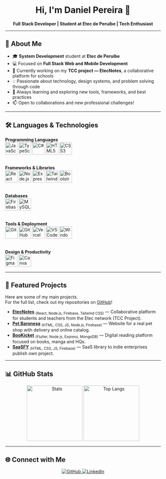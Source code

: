 <h1 align="center">Hi, I'm Daniel Pereira 👋</h1>

<p align="center">
  <b>Full Stack Developer | Student at Etec de Peruíbe | Tech Enthusiast</b>
</p>

---

## 🚀 About Me

- 🎓 <b>System Development</b> student at <b>Etec de Peruíbe</b>  
- 💻 Focused on <b>Full Stack Web and Mobile Development</b>  
- 🌱 Currently working on my <b>TCC project — EtecNotes</b>, a collaborative platform for schools  
- 💡 Passionate about technology, design systems, and problem solving through code  
- 🚀 Always learning and exploring new tools, frameworks, and best practices  
- 📫 Open to collaborations and new professional challenges!  

---

## 🛠️ Languages & Technologies

<p align="center">

  <!-- Programming Languages -->
  <b>Programming Languages</b><br>
  <img src="https://cdn.jsdelivr.net/gh/devicons/devicon/icons/javascript/javascript-original.svg" width="40" alt="JavaScript"/>
  <img src="https://cdn.jsdelivr.net/gh/devicons/devicon/icons/typescript/typescript-original.svg" width="40" alt="TypeScript"/>
  <img src="https://cdn.jsdelivr.net/gh/devicons/devicon/icons/csharp/csharp-original.svg" width="40" alt="C#"/>
  <img src="https://cdn.jsdelivr.net/gh/devicons/devicon/icons/html5/html5-original.svg" width="40" alt="HTML5"/>
  <img src="https://cdn.jsdelivr.net/gh/devicons/devicon/icons/css3/css3-original.svg" width="40" alt="CSS3"/>
  <br><br>

  <!-- Frameworks & Libraries -->
  <b>Frameworks & Libraries</b><br>
  <img src="https://cdn.jsdelivr.net/gh/devicons/devicon/icons/react/react-original.svg" width="40" alt="React"/>
  <img src="https://cdn.jsdelivr.net/gh/devicons/devicon/icons/nodejs/nodejs-original.svg" width="40" alt="Node.js"/>
  <img src="https://cdn.jsdelivr.net/gh/devicons/devicon/icons/express/express-original.svg" width="40" alt="Express"/>
  <img src="https://upload.wikimedia.org/wikipedia/commons/thumb/d/d5/Tailwind_CSS_Logo.svg/512px-Tailwind_CSS_Logo.svg.png" width="40" alt="Tailwind CSS"/>
  <img src="https://cdn.jsdelivr.net/gh/devicons/devicon/icons/bootstrap/bootstrap-original.svg" width="40" alt="Bootstrap"/>
  <br><br>

  <!-- Databases -->
  <b>Databases</b><br>
  <img src="https://cdn.jsdelivr.net/gh/devicons/devicon/icons/firebase/firebase-plain.svg" width="40" alt="Firebase"/>
  <img src="https://cdn.jsdelivr.net/gh/devicons/devicon/icons/mysql/mysql-original.svg" width="40" alt="MySQL"/>
  <br><br>

  <!-- Tools & Deployment -->
  <b>Tools & Deployment</b><br>
  <img src="https://cdn.jsdelivr.net/gh/devicons/devicon/icons/git/git-original.svg" width="40" alt="Git"/>
  <img src="https://cdn.jsdelivr.net/gh/devicons/devicon/icons/github/github-original.svg" width="40" alt="GitHub"/>
  <img src="https://cdn.simpleicons.org/vercel/000000" width="40" alt="Vercel"/>
  <img src="https://cdn.jsdelivr.net/gh/devicons/devicon/icons/vscode/vscode-original.svg" width="40" alt="VSCode"/>
  <img src="https://cdn.jsdelivr.net/gh/devicons/devicon/icons/windows8/windows8-original.svg" width="40" alt="Windows"/>
  <br><br>

  <!-- Design & Productivity -->
  <b>Design & Productivity</b><br>
  <img src="https://cdn.jsdelivr.net/gh/devicons/devicon/icons/figma/figma-original.svg" width="40" alt="Figma"/>
  <img src="https://cdn.simpleicons.org/canva/00C4CC" width="40" alt="Canva"/>
</p>

---

## 🚩 Featured Projects

Here are some of my main projects.  
For the full list, check out my repositories on <a href="https://github.com/zKingDragon" target="_blank">GitHub</a>!

- <b><a href="https://github.com/zKingDragon/EtecNotes">EtecNotes</a></b> <sub>(React, Node.js, Firebase, Tailwind CSS)</sub> — Collaborative platform for students and teachers from the Etec network (TCC Project).
- <b><a href="https://github.com/zKingDragon/Pet-Baronesa">Pet Baronesa</a></b> <sub>(HTML, CSS, JS, Node.js, Firebase)</sub> — Website for a real pet shop with delivery and online catalog.
- <b><a href="https://github.com/zKingDragon/BooKicket">BooKicket</a></b> <sub>(Flutter, Node.js, Express, MongoDB)</sub> — Digital reading platform focused on books, manga and HQs.
- <b><a href="https://github.com/zKingDragon/SaaSFY">SaaSFY</a></b> <sub>(HTML, CSS, JS, Firebase)</sub> — SaaS library to indie enterprises publish own project.

---

## 📊 GitHub Stats

<div align="center">
  <img height="180em" src="https://github-readme-stats.vercel.app/api?username=zKingDragon&show_icons=true&theme=radical" alt="Stats"/>
  <img height="180em" src="https://github-readme-stats.vercel.app/api/top-langs/?username=zKingDragon&layout=compact&theme=radical" alt="Top Langs"/>
</div>

---

## 🌐 Connect with Me

<p align="center">
  <a href="https://github.com/zKingDragon">
    <img src="https://img.shields.io/badge/-GitHub-181717?style=flat-square&logo=github" alt="GitHub"/>
  </a>
  <a href="https://www.linkedin.com/in/daniel-pereira-js">
    <img src="https://img.shields.io/badge/-LinkedIn-0077B5?style=flat-square&logo=linkedin" alt="LinkedIn"/>
  </a>
</p>
